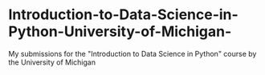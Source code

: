 # Introduction-to-Data-Science-in-Python-University-of-Michigan-
My submissions for the "Introduction to Data Science in Python" course by the University of Michigan
